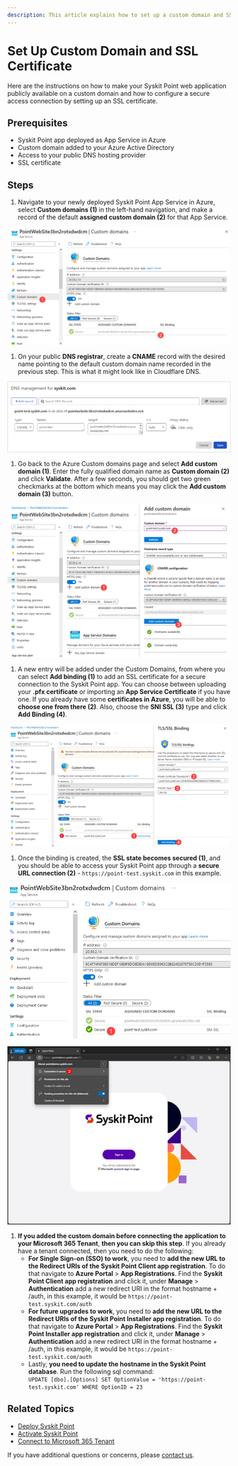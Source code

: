 ```yaml
---
description: This article explains how to set up a custom domain and SSL certificate.
---
```


# Set Up Custom Domain and SSL Certificate

Here are the instructions on how to make your Syskit Point web application publicly available on a custom domain and how to configure a secure access connection by setting up an SSL certificate.

## Prerequisites

* Syskit Point app deployed as App Service in Azure
* Custom domain added to your Azure Active Directory
* Access to your public DNS hosting provider
* SSL certificate

## Steps

1. Navigate to your newly deployed Syskit Point App Service in Azure, select **Custom domains (1)** in the left-hand navigation, and make a record of the default **assigned custom domain (2)** for that App Service.

![Assigned Custom Domain](../../../.gitbook/assets/custom-domain-and-ssl-certificate-custom-domain-record.png)

1. On your public **DNS registrar**, create a **CNAME** record with the desired name pointing to the default custom domain name recorded in the previous step. This is what it might look like in Cloudflare DNS.

![CNAME Record](../../../.gitbook/assets/custom-domain-and-ssl-certificate-cname-record.png)

1. Go back to the Azure Custom domains page and select **Add custom domain (1)**. Enter the fully qualified domain name as **Custom domain (2)** and click **Validate**. After a few seconds, you should get two green checkmarks at the bottom which means you may click the **Add custom domain (3)** button.

![Adding Custom Domain](../../../.gitbook/assets/custom-domain-and-ssl-certificate-add-custom-domain.png)

1. A new entry will be added under the Custom Domains, from where you can select **Add binding (1)** to add an SSL certificate for a secure connection to the Syskit Point app. You can choose between uploading your **.pfx certificate** or importing an **App Service Certificate** if you have one. If you already have some **certificates in Azure**, you will be able to **choose one from there (2)**. Also, choose the **SNI SSL (3)** type and click **Add Binding (4)**.

![Adding Binding](../../../.gitbook/assets/custom-domain-and-ssl-certificate-add-binding.png)

1. Once the binding is created, the **SSL state becomes secured (1)**, and you should be able to access your Syskit Point app through a **secure URL connection (2)** - `https://point-test.syskit.com` in this example.

![SSL - Secured](../../../.gitbook/assets/custom-domain-and-ssl-certificate-secured.png) 

![Secure Connection](../../../.gitbook/assets/custom-domain-and-ssl-certificate-secure-connection.png)

1. **If you added the custom domain before connecting the application to your Microsoft 365 Tenant**, **then you can skip this step**. If you already have a tenant connected, then you need to do the following:
   * **For Single Sign-on (SSO) to work**, you need to **add the new URL to the Redirect URIs of the Syskit Point Client app registration**. To do that navigate to **Azure Portal** > **App Registrations**. Find the **Syskit Point Client app registration** and click it, under **Manage** > **Authentication** add a new redirect URI in the format hostname + /auth, in this example, it would be `https://point-test.syskit.com/auth`
   * **For future upgrades to work**, you need to **add the new URL to the Redirect URIs of the Syskit Point Installer app registration**. To do that navigate to **Azure Portal** > **App Registrations**. Find the **Syskit Point Installer app registration** and click it, under **Manage** > **Authentication** add a new redirect URI in the format hostname + /auth, in this example, it would be `https://point-test.syskit.com/auth`
   * Lastly, **you need to update the hostname in the Syskit Point database**. Run the following sql command:\
     `UPDATE [dbo].[Options] SET OptionValue = 'https://point-test.syskit.com' WHERE OptionID = 23`

## Related Topics

* [Deploy Syskit Point](deploy-syskit-point.md)
* [Activate Syskit Point](../../set-up-point-data-center/activation/activate-syskit-point.md)
* [Connect to Microsoft 365 Tenant](connect-to-tenant.md)

If you have additional questions or concerns, please [contact us](https://www.syskit.com/contact-us/).
